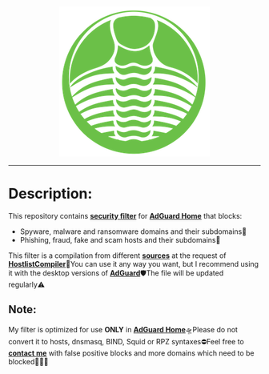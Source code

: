 <p align="center">
<img src="trlbt_logo.png" />
</p>

***

# Description:

This repository contains <b><a href="filter.txt">security filter</a></b> for <b><a href="https://adguard.com/en/adguard-home.html">AdGuard Home</a></b> that blocks:
- Spyware, malware and ransomware domains and their subdomains🤬
- Phishing, fraud, fake and scam hosts and their subdomains💩

This filter is a compilation from different <b><a href="configuration.json">sources</a></b> at the request of <b><a href="https://github.com/AdguardTeam/HostlistCompiler">HostlistCompiler</a></b>📡You can use it any way you want, but I recommend using it with the desktop versions of <b><a href="https://adguard.com/en/adguard-mac/overview.html">AdGuard</a></b>🛡The file will be updated regularly⚠️

## Note:

My filter is optimized for use <b>ONLY</b> in <b><a href="https://github.com/AdguardTeam/AdGuardHome">AdGuard Home</a></b>🛸Please do not convert it to hosts, dnsmasq, BIND, Squid or RPZ syntaxes⛔️Feel free to <b><a href="mailto:contact@ammnt.app">contact me</a></b> with false positive blocks and more domains which need to be blocked🙋🏻‍♂️
